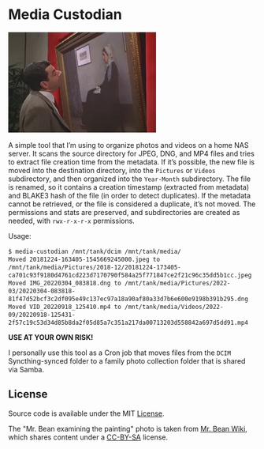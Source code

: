 # Media Custodian

![Mr. Bean examining the painting](images/mrbean.webp)

A simple tool that I’m using to organize photos and videos on a home NAS server. It scans the source directory for JPEG, DNG, and MP4 files and tries to extract file creation time from the metadata. If it’s possible, the new file is moved into the destination directory, into the ```Pictures``` or ```Videos``` subdirectory, and then organized into the ```Year-Month``` subdirectory. The file is renamed, so it contains a creation timestamp (extracted from metadata) and BLAKE3 hash of the file (in order to detect duplicates).
If the metadata cannot be retrieved, or the file is considered a duplicate, it’s not moved.
The permissions and stats are preserved, and subdirectories are created as needed, with `rwx-r-x-r-x` permissions.

Usage:
```
$ media-custodian /mnt/tank/dcim /mnt/tank/media/
Moved 20181224-163405-1545669245000.jpeg to /mnt/tank/media/Pictures/2018-12/20181224-173405-ca701c93f9180d4761cd223d7170790f584a25f771847ce2f21c96c35dd5b1cc.jpeg
Moved IMG_20220304_083818.dng to /mnt/tank/media/Pictures/2022-03/20220304-083818-81f47d52bcf3c2df095e49c137ec97a18a90af80a33d7b6e600e9198b391b295.dng
Moved VID_20220918_125410.mp4 to /mnt/tank/media/Videos/2022-09/20220918-125431-2f57c19c53d34d85b8da2f05d85a7c351a217da00713203d558842a697d5dd91.mp4
```

**USE AT YOUR OWN RISK!**

I personally use this tool as a Cron job that moves files from the ```DCIM``` Syncthing-synced folder to a family photo collection folder that is shared via Samba.

## License

Source code is available under the MIT [License](/LICENSE).

The "Mr. Bean examining the painting" photo is taken from [Mr. Bean Wiki](https://mrbean.fandom.com/wiki/Whistler%27s_Mother), which shares content under a [CC-BY-SA](https://www.fandom.com/licensing) license.